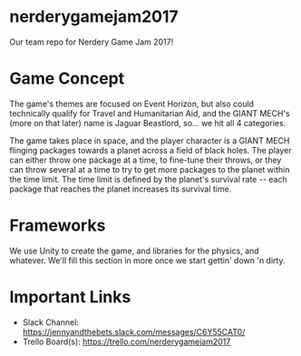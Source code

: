 # nerderygamejam2017
Our team repo for Nerdery Game Jam 2017!

# Game Concept
The game's themes are focused on Event Horizon, but also could technically qualify for Travel and Humanitarian Aid, and the GIANT MECH's (more on that later) name is Jaguar Beastlord, so... we hit all 4 categories.

The game takes place in space, and the player character is a GIANT MECH flinging packages towards a planet across a field of black holes. The player can either throw one package at a time, to fine-tune their throws, or they can throw several at a time to try to get more packages to the planet within the time limit. The time limit is defined by the planet's survival rate -- each package that reaches the planet increases its survival time.

# Frameworks
We use Unity to create the game, and libraries for the physics, and whatever. We'll fill this section in more once we start gettin' down 'n dirty.

# Important Links
* Slack Channel: https://jennyandthebets.slack.com/messages/C6Y55CAT0/
* Trello Board(s): https://trello.com/nerderygamejam2017
